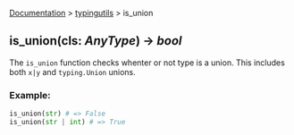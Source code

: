 [Documentation](/docs/documentation.md) > [typingutils](/docs/typingutils/module.md) > is_union

## is_union(cls: _AnyType_) -> _bool_

The `is_union` function checks whenter or not type is a union. This includes both `x|y` and `typing.Union` unions.

### Example:
```python
is_union(str) # => False
is_union(str | int) # => True
```